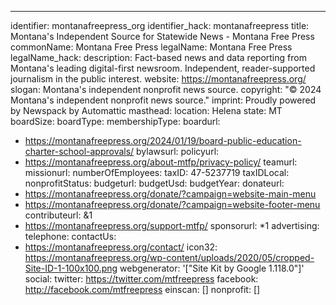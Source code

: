 ---
identifier: montanafreepress_org
identifier_hack: montanafreepress
title: Montana's Independent Source for Statewide News - Montana Free Press
commonName: Montana Free Press
legalName: Montana Free Press
legalName_hack:
description: Fact-based news and data reporting from Montana's leading digital-first
  newsroom. Independent, reader-supported journalism in the public interest.
website: https://montanafreepress.org/
slogan: Montana's independent nonprofit news source.
copyright: "© 2024 Montana's independent nonprofit news source."
imprint: Proudly powered by Newspack by Automattic
masthead:
location: Helena
state: MT
boardSize:
boardType:
membershipType:
boardurl:
- https://montanafreepress.org/2024/01/19/board-public-education-charter-school-approvals/
bylawsurl:
policyurl:
- https://montanafreepress.org/about-mtfp/privacy-policy/
teamurl:
missionurl:
numberOfEmployees:
taxID: 47-5237719
taxIDLocal:
nonprofitStatus:
budgeturl:
budgetUsd:
budgetYear:
donateurl:
- https://montanafreepress.org/donate/?campaign=website-main-menu
- https://montanafreepress.org/donate/?campaign=website-footer-menu
contributeurl: &1
- https://montanafreepress.org/support-mtfp/
sponsorurl: *1
advertising:
telephone:
contactUs:
- https://montanafreepress.org/contact/
icon32: https://montanafreepress.org/wp-content/uploads/2020/05/cropped-Site-ID-1-100x100.png
webgenerator: '["Site Kit by Google 1.118.0"]'
social:
  twitter: https://twitter.com/mtfreepress
  facebook: http://facebook.com/mtfreepress
einscan: []
nonprofit: []

